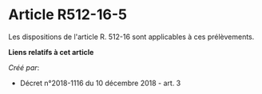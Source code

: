 # Article R512-16-5

Les dispositions de l'article R. 512-16 sont applicables à ces prélèvements.

**Liens relatifs à cet article**

_Créé par_:

  - Décret n°2018-1116 du 10 décembre 2018 - art. 3
